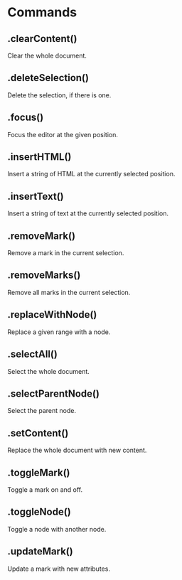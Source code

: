 # Commands

## .clearContent()

Clear the whole document.

## .deleteSelection()

Delete the selection, if there is one.

## .focus()

Focus the editor at the given position.

## .insertHTML()

Insert a string of HTML at the currently selected position.

## .insertText()

Insert a string of text at the currently selected position.

## .removeMark()

Remove a mark in the current selection.

## .removeMarks()

Remove all marks in the current selection.

## .replaceWithNode()

Replace a given range with a node.

## .selectAll()

Select the whole document.

## .selectParentNode()

Select the parent node.

## .setContent()

Replace the whole document with new content.

## .toggleMark()

Toggle a mark on and off.

## .toggleNode()

Toggle a node with another node.

## .updateMark()

Update a mark with new attributes.